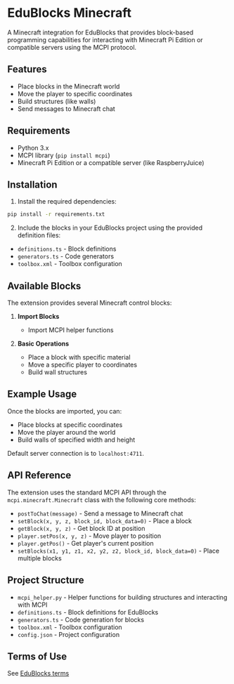 # EduBlocks Minecraft

A Minecraft integration for EduBlocks that provides block-based programming capabilities for interacting with Minecraft Pi Edition or compatible servers using the MCPI protocol.

## Features

- Place blocks in the Minecraft world
- Move the player to specific coordinates
- Build structures (like walls)
- Send messages to Minecraft chat

## Requirements

- Python 3.x
- MCPI library (`pip install mcpi`)
- Minecraft Pi Edition or a compatible server (like RaspberryJuice)

## Installation

1. Install the required dependencies:
```bash
pip install -r requirements.txt
```

2. Include the blocks in your EduBlocks project using the provided definition files:
- `definitions.ts` - Block definitions
- `generators.ts` - Code generators
- `toolbox.xml` - Toolbox configuration

## Available Blocks

The extension provides several Minecraft control blocks:

1. **Import Blocks**
   - Import MCPI helper functions

2. **Basic Operations**
   - Place a block with specific material
   - Move a specific player to coordinates
   - Build wall structures

## Example Usage

Once the blocks are imported, you can:
- Place blocks at specific coordinates
- Move the player around the world
- Build walls of specified width and height

Default server connection is to `localhost:4711`.

## API Reference

The extension uses the standard MCPI API through the `mcpi.minecraft.Minecraft` class with the following core methods:
- `postToChat(message)` - Send a message to Minecraft chat
- `setBlock(x, y, z, block_id, block_data=0)` - Place a block
- `getBlock(x, y, z)` - Get block ID at position
- `player.setPos(x, y, z)` - Move player to position
- `player.getPos()` - Get player's current position
- `setBlocks(x1, y1, z1, x2, y2, z2, block_id, block_data=0)` - Place multiple blocks

## Project Structure

- `mcpi_helper.py` - Helper functions for building structures and interacting with MCPI
- `definitions.ts` - Block definitions for EduBlocks
- `generators.ts` - Code generation for blocks
- `toolbox.xml` - Toolbox configuration
- `config.json` - Project configuration

## Terms of Use

See [EduBlocks terms](https://www.anaconda.com/legal/terms/edublocks)

